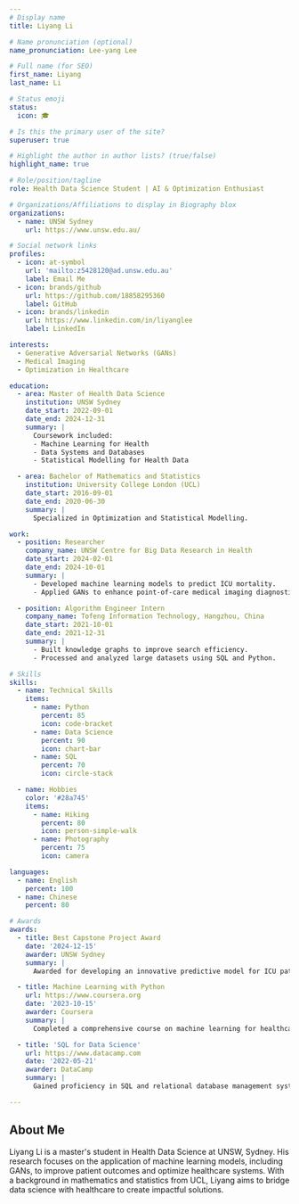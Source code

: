 ```yaml
---
# Display name
title: Liyang Li

# Name pronunciation (optional)
name_pronunciation: Lee-yang Lee

# Full name (for SEO)
first_name: Liyang
last_name: Li

# Status emoji
status:
  icon: 🎓

# Is this the primary user of the site?
superuser: true

# Highlight the author in author lists? (true/false)
highlight_name: true

# Role/position/tagline
role: Health Data Science Student | AI & Optimization Enthusiast

# Organizations/Affiliations to display in Biography blox
organizations:
  - name: UNSW Sydney
    url: https://www.unsw.edu.au/

# Social network links
profiles:
  - icon: at-symbol
    url: 'mailto:z5428120@ad.unsw.edu.au'
    label: Email Me
  - icon: brands/github
    url: https://github.com/18858295360
    label: GitHub
  - icon: brands/linkedin
    url: https://www.linkedin.com/in/liyanglee
    label: LinkedIn

interests:
  - Generative Adversarial Networks (GANs)
  - Medical Imaging
  - Optimization in Healthcare

education:
  - area: Master of Health Data Science
    institution: UNSW Sydney
    date_start: 2022-09-01
    date_end: 2024-12-31
    summary: |
      Coursework included:
      - Machine Learning for Health
      - Data Systems and Databases
      - Statistical Modelling for Health Data

  - area: Bachelor of Mathematics and Statistics
    institution: University College London (UCL)
    date_start: 2016-09-01
    date_end: 2020-06-30
    summary: |
      Specialized in Optimization and Statistical Modelling.

work:
  - position: Researcher
    company_name: UNSW Centre for Big Data Research in Health
    date_start: 2024-02-01
    date_end: 2024-10-01
    summary: |
      - Developed machine learning models to predict ICU mortality.
      - Applied GANs to enhance point-of-care medical imaging diagnostics.

  - position: Algorithm Engineer Intern
    company_name: Tofeng Information Technology, Hangzhou, China
    date_start: 2021-10-01
    date_end: 2021-12-31
    summary: |
      - Built knowledge graphs to improve search efficiency.
      - Processed and analyzed large datasets using SQL and Python.

# Skills
skills:
  - name: Technical Skills
    items:
      - name: Python
        percent: 85
        icon: code-bracket
      - name: Data Science
        percent: 90
        icon: chart-bar
      - name: SQL
        percent: 70
        icon: circle-stack

  - name: Hobbies
    color: '#28a745'
    items:
      - name: Hiking
        percent: 80
        icon: person-simple-walk
      - name: Photography
        percent: 75
        icon: camera

languages:
  - name: English
    percent: 100
  - name: Chinese
    percent: 80

# Awards
awards:
  - title: Best Capstone Project Award
    date: '2024-12-15'
    awarder: UNSW Sydney
    summary: |
      Awarded for developing an innovative predictive model for ICU patient outcomes.

  - title: Machine Learning with Python
    url: https://www.coursera.org
    date: '2023-10-15'
    awarder: Coursera
    summary: |
      Completed a comprehensive course on machine learning for healthcare applications.

  - title: 'SQL for Data Science'
    url: https://www.datacamp.com
    date: '2022-05-21'
    awarder: DataCamp
    summary: |
      Gained proficiency in SQL and relational database management systems.

---
```


## About Me

Liyang Li is a master's student in Health Data Science at UNSW, Sydney. His research focuses on the application of machine learning models, including GANs, to improve patient outcomes and optimize healthcare systems. With a background in mathematics and statistics from UCL, Liyang aims to bridge data science with healthcare to create impactful solutions.
